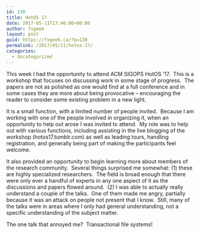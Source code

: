 ```yaml
---
id: 130
title: HotOS 17
date: 2017-05-11T17:46:06+00:00
author: fsgeek
layout: post
guid: https://fsgeek.ca/?p=130
permalink: /2017/05/11/hotos-17/
categories:
  - Uncategorized
---
```

This week I had the opportunity to attend ACM SIGOPS HotOS &#8217;17.  This is a workshop that focuses on discussing work in some stage of progress.  The papers are not as polished as one would find at a full conference and in some cases they are more about being provocative &#8211; encouraging the reader to consider some existing problem in a new light.

It is a small function, with a limited number of people invited.  Because I am working with one of the people involved in organizing it, when an opportunity to help out arose I was invited to attend.  My role was to help out with various functions, including assisting in the live blogging of the workshop (hotos17.tumblr.com) as well as leading tours, handling registration, and generally being part of making the participants feel welcome.

It also provided an opportunity to begin learning more about members of the research community.  Several things surprised me somewhat: (1) these are highly specialized researchers.  The field is broad enough that there were only ever a handful of experts in any one aspect of it as the discussions and papers flowed around.  (2) I was able to actually really understand a couple of the talks.  One of them made me angry, partially because it was an attack on people not present that I know.  Still, many of the talks were in areas where I only had general understanding, not a specific understanding of the subject matter.

The one talk that annoyed me?  Transactional file systems!

&nbsp;